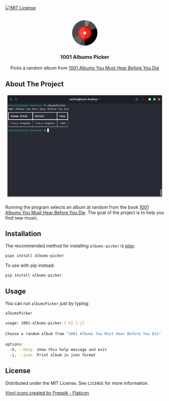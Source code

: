 [![MIT License][license-shield]][license-url]

<!-- Project Title and description -->
<br />
<div align="center">
  <a href="https://github.com/santi224m/1001-albums-picker">
    <img src="https://raw.githubusercontent.com/santi224m/1001-albums-picker/main/images/logo.png" alt="Logo" width="80" height="80">
  </a>

  <h3 align="center">1001 Albums Picker</h3>

  <p align="center">
    Picks a random album from <a href="https://en.wikipedia.org/wiki/1001_Albums_You_Must_Hear_Before_You_Die">1001 Albums You Must Hear Before You Die</a>
  </p>
</div>

<!-- ABOUT THE PROJECT -->
## About The Project

![1001 Albums Picker Screen Shot][terminal-screenshot]

Running the program selects an album at random from the book [1001 Albums You Must Hear Before You Die](https://en.wikipedia.org/wiki/1001_Albums_You_Must_Hear_Before_You_Die). The goal of the project is to help you find new music.

<!-- INSTALLATION -->
## Installation

The recommended method for installing ```albums-picker``` is [pipx](https://pipx.pypa.io/stable/):

```bash
pipx install albums-picker
```

To use with pip instead:

```bash
pip install albums-picker
```

<!-- USAGE EXAMPLES -->
## Usage

You can run ```albumsPicker``` just by typing:

```bash
albumsPicker
```

```bash
usage: 1001-albums-picker [-h] [-j]

Choose a random album from "1001 Albums You Must Hear Before You Die"

options:
  -h, --help  show this help message and exit
  -j, --json  Print album in json format
```

<!-- LICENSE -->
## License

Distributed under the MIT License. See `LICENSE` for more information.

<!-- MARKDOWN LINKS & IMAGES -->
<!-- https://www.markdownguide.org/basic-syntax/#reference-style-links -->
[license-shield]: https://img.shields.io/github/license/santi224m/1001-albums-picker.svg?style=for-the-badge
[license-url]: https://github.com/santi224m/1001-albums-picker/blob/main/LICENSE
[terminal-screenshot]: https://raw.githubusercontent.com/santi224m/1001-albums-picker/main/images/screenshot_updated.png
<a href="https://www.flaticon.com/free-icons/vinyl" title="vinyl icons">Vinyl icons created by Freepik - Flaticon</a>
